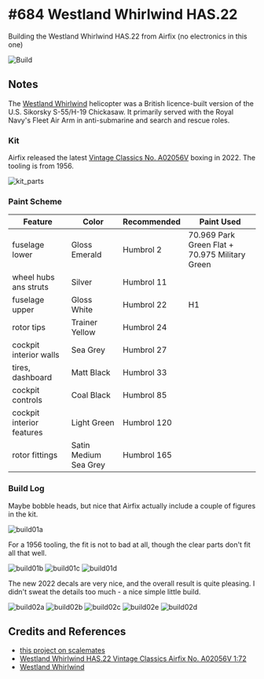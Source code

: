 # #684 Westland Whirlwind HAS.22

Building the Westland Whirlwind HAS.22 from Airfix (no electronics in this one)

![Build](./assets/WhirlwindHAS22_build.jpg?raw=true)

## Notes

The [Westland Whirlwind](https://en.wikipedia.org/wiki/Westland_Whirlwind_(helicopter)) helicopter was a British licence-built version of the U.S. Sikorsky S-55/H-19 Chickasaw. It primarily served with the Royal Navy's Fleet Air Arm in anti-submarine and search and rescue roles.

### Kit

Airfix released the latest
[Vintage Classics No. A02056V](https://www.scalemates.com/kits/airfix-a02056v-westland-whirlwind-has22--1396839)
boxing in 2022. The tooling is from 1956.

![kit_parts](./assets/kit_parts.jpg?raw=true)

### Paint Scheme

| Feature                   | Color                 | Recommended | Paint Used |
|---------------------------|-----------------------|-------------|------------|
| fuselage lower            | Gloss Emerald         | Humbrol 2   | 70.969 Park Green Flat + 70.975 Military Green          |
| wheel hubs ans struts     | Silver                | Humbrol 11  |            |
| fuselage upper            | Gloss White           | Humbrol 22  | H1         |
| rotor tips                | Trainer Yellow        | Humbrol 24  |            |
| cockpit interior walls    | Sea Grey              | Humbrol 27  |            |
| tires, dashboard          | Matt Black            | Humbrol 33  |            |
| cockpit controls          | Coal Black            | Humbrol 85  |            |
| cockpit interior features | Light Green           | Humbrol 120 |            |
| rotor fittings            | Satin Medium Sea Grey | Humbrol 165 |            |

### Build Log

Maybe bobble heads, but nice that Airfix actually include a couple of figures in the kit.

![build01a](./assets/build01a.jpg?raw=true)

For a 1956 tooling, the fit is not to bad at all, though the clear parts don't fit all that well.

![build01b](./assets/build01b.jpg?raw=true)
![build01c](./assets/build01c.jpg?raw=true)
![build01d](./assets/build01d.jpg?raw=true)

The new 2022 decals are very nice, and the overall result is quite pleasing. I didn't sweat the details too much - a nice simple little build.

![build02a](./assets/build02a.jpg?raw=true)
![build02b](./assets/build02b.jpg?raw=true)
![build02c](./assets/build02c.jpg?raw=true)
![build02e](./assets/build02e.jpg?raw=true)
![build02d](./assets/build02d.jpg?raw=true)

## Credits and References

* [this project on scalemates](https://www.scalemates.com/profiles/mate.php?id=74137&p=projects&project=135761)
* [Westland Whirlwind HAS.22 Vintage Classics Airfix No. A02056V 1:72](https://www.scalemates.com/kits/airfix-a02056v-westland-whirlwind-has22--1396839)
* [Westland Whirlwind](https://en.wikipedia.org/wiki/Westland_Whirlwind_(helicopter))
